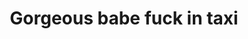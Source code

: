 ---
layout: post
title: Gorgeous babe fuck in taxi
duration: '10:45'
view: 211
rate: 2
video: 'https://flashservice.xvideos.com/embedframe/27495079'
priority: 0.9
changefreq: daily
---